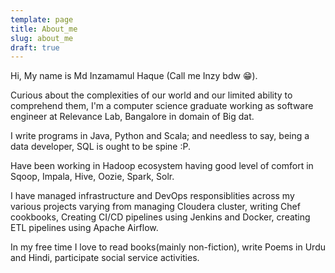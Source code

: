 ```yaml
---
template: page
title: About_me
slug: about_me
draft: true
---
```

Hi, My name is Md Inzamamul Haque (Call me Inzy bdw 😁). 



Curious about the complexities of our world and our limited ability to comprehend them, I'm a computer science graduate working as software engineer at Relevance Lab, Bangalore in domain of Big dat. 

I write programs in  Java, Python and Scala; and needless to say, being a data developer, SQL is ought to be spine :P.

Have been working in Hadoop ecosystem having good level of comfort in Sqoop, Impala, Hive, Oozie, Spark, Solr.

I have managed infrastructure and DevOps responsiblities across my various projects varying from managing Cloudera cluster,  writing Chef cookbooks, Creating CI/CD pipelines using Jenkins and Docker, creating ETL pipelines using Apache Airflow.



In my free time I love to read books(mainly non-fiction), write Poems in Urdu and Hindi, participate social service activities.
